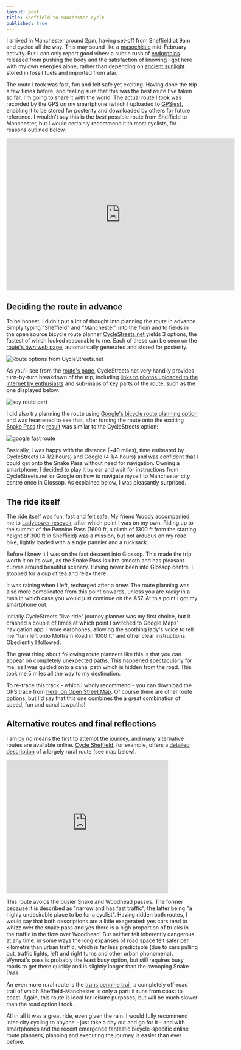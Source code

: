 ```yaml
---
layout: post
title: Sheffield to Manchester cycle
published: true
---
```


I arrived in Manchester around 2pm, having set-off from Sheffield at 9am and 
cycled all the way. 
This may sound like a [masochistic](http://en.wikipedia.org/wiki/Sadomasochism) 
mid-February activity. But I can only report good vibes: a subtle rush of 
[endorphins](http://en.wikipedia.org/wiki/Endorphins) released from pushing the 
body and the satisfaction of knowing I got here with my own energies alone, 
rather than depending on [ancient sunlight](http://techalive.mtu.edu/meec/module19/Page4.htm)
stored in fossil fuels and imported from afar. 

The route I took was fast, fun and felt safe yet exciting. 
Having done the trip a few times before,
and feeling sure that this was the best route 
I've taken so far, I'm going to share
it with the world. The actual route I took was recorded by the 
GPS on my smartphone (which I uploaded to [GPSies](http://gpsies.com/)), 
enabling it to be stored for posterity and downloaded by others for 
future reference. I wouldn't say this is the *best* possible 
route from Sheffield to Manchester, but I would certainly recommend it to most 
cyclists, for reasons outlined below.

<iframe src="http://www.gpsies.com/mapOnly.do?fileId=xaczqjszydrvitus" width="600" height="400" frameborder="0" scrolling="no" marginheight="0" marginwidth="0"></iframe>

<!--more-->

## Deciding the route in advance

To be honest, I didn't put a lot of thought into planning the route 
in advance. Simply typing "Sheffield" and "Manchester" into the 
from and to fields in the open source bicycle route planner
[CycleStreets.net](http://www.cyclestreets.net/) yields 3 options, 
the fastest of which looked reasonable to me. Each of these can 
be seen on the [route's own web page](http://www.cyclestreets.net/journey/39363548/), automatically generated and 
stored for posterity.

![Route options from CycleStreets.net](https://dl.dropboxusercontent.com/u/15008199/Images-2-share/shef2manc.png)

As you'll see from the [route's page](http://www.cyclestreets.net/journey/39363548/), 
CycleStreets.net very handily provides turn-by-turn breakdown of the trip, including 
[links to photos uploaded to the internet by enthusiasts](http://www.cyclestreets.net/location/33925/) and sub-maps of key parts of the route, such as the one 
displayed below.

![key route part](http://www.cyclestreets.net/journey/39363548/maplet39363548fastest44075for4398.png)

I did also try planning the route using 
[Google's bicycle route planning option](https://maps.google.com/maps?saddr=Sheffield,+United+Kingdom&daddr=Manchester,+United+Kingdom&hl=en&ll=53.466796,-1.841583&spn=0.409566,0.883026&sll=53.426314,-1.86006&sspn=0.409953,0.883026&geocode=FQmILgMde5Hp_ykVvuj6qQp5SDF4sAav9ScoPg%3BFZwHMAMd27Dd_ynb9SZSTE16SDGqa_4EOBS-2Q&oq=man&dirflg=b&mra=ltm&t=m&z=10&lci=bike)
and was heartened to see that, after forcing the route onto the exciting 
[Snake Pass](http://en.wikipedia.org/wiki/Snake_Pass) the 
[result](http://goo.gl/maps/2uwXz) was similar to the CycleStreets option:

![google fast route](http://robinlovelace.net/figure/shef2mancg.png)

Basically, I was happy with the distance (~40 miles), time estimated by CycleStreets (4 1/2 hours) and Google (4 1/4 hours) and was confident that I could get onto the Snake Pass without 
need for navigation. Owning a smartphone, I decided to play it by ear and wait for instructions
from CycleStreets.net or Google on how to navigate myself to Manchester city centre once in Glossop. 
As explained below, I was pleasantly surprised.

## The ride itself

The ride itself was fun, fast and felt safe. My friend Woody
accompanied me to [Ladybower resevoir](http://en.wikipedia.org/wiki/Ladybower_Reservoir), after which point I was on my own. 
Riding up to the summit of the Pennine Pass (1600 ft, a climb of 1300 ft from the 
starting height of 300 ft in Sheffield) was a mission, but not arduous on my
road bike, lightly loaded with a single pannier and a rucksack. 

Before I knew it I was on the fast descent into Glossop. This made the trip worth it on 
its own, as the Snake Pass is ultra smooth and has pleasant curves around beautiful 
scenery. Having never been into Glossop centre, I stopped for a cup of tea and relax there. 

It was raining when I left, recharged after a brew. The route planning was also more 
complicated from this point onwards, unless you are *really* in a rush in which 
case you would just continue on the A57. At this point I got my smartphone out. 

Initially CycleStreets "live ride" journey planner was my first choice, but it crashed a 
couple of times at which point I switched to Google Maps' navigation app. 
I wore earphones, allowing the soothing lady's voice to tell me "turn left onto Mottram Road in 1000 ft" and other clear instructions. Obediently I followed. 

The great thing about following route planners like 
this is that you can appear on completely unexpected paths. This happened spectacularly for me, as I was guided onto 
a canal path which is hidden from the road. This took me 5 miles all the way to my destination. 

To re-trace this track - which I wholy recommend - you can download the GPS trace from 
[here, on Open Street Map](http://www.openstreetmap.org/user/RobinLovelace/traces/1655684). Of course there are other route options, but I'd say that this one combines the a great combination of speed, fun and canal towpaths!

## Alternative routes and final reflections

I am 
by no means the first to attempt the journey, and many alternative routes are available online.
[Cycle Sheffield](http://www.cyclesheffield.org.uk/), for example, offers a 
[detailed description](http://www.cyclesheffield.org.uk/route-planning/long-distance-routes/sheffield-to-manchester/)
of a 
largely rural route (see map below). 

<iframe src="http://maps.google.com/maps/ms?msa=0&amp;msid=204112132629730101627.0004a38bf89ff2c48e1cb&amp;ie=UTF8&amp;t=h&amp;ll=53.390534,-1.793089&amp;spn=0.112659,0.661068&amp;output=embed" height="350" width="425" frameborder="0" marginwidth="0" marginheight="0" scrolling="no"></iframe><br />

This route avoids the busier Snake and Woodhead passes. The former 
because it is described as "narrow and has fast traffic", the latter being "a highly undesirable place to be for a cyclist". 
Having ridden both routes, I would say that both descriptions are a little exagerated: yes cars tend to 
whizz over the snake pass and yes there is a high proportion of trucks in the traffic in the flow over Woodhead. 
But neither felt inherently dangerous at any time: in some ways the long expanses of road space felt safer
per kilometre than urban traffic, which is far less predictable (due to cars pulling out, traffic lights, left
and right turns and other urban phonomena). Wynnat's pass is probably the least busy option, but still requires
busy roads to get there quickly and is slightly longer than the swooping Snake Pass.

An even more rural route is the [trans pennine trail](http://www.gps-routes.co.uk/routes/home.nsf/RoutesLinksCycle/trans-pennine-trail-walking-and-cycle-route), a completely off-road trail of which Sheffield-Manchester is 
only a part: it runs from coast to coast. Again, this route is ideal for leisure purposes, but 
will be much slower than the road option I took.

All in all it was a great ride, even given the rain. I would fully recommend inter-city cycling to anyone - just take a day out and go for it - and with smartphones and
the recent emergence fantastic
bicycle-specific online route planners, planning and executing the journey is easier than ever before.
